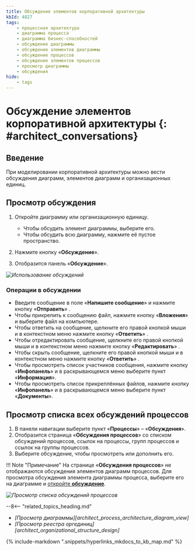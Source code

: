 ```yaml
---
title: Обсуждение элементов корпоративной архитектуры
kbId: 4827
tags:
    - процессная архитектура
    - диаграмма процесса
    - диаграмма бизнес-способностей
    - обсуждение диаграммы
    - обсуждение элементов диаграммы
    - обсуждение процессов
    - обсуждение элементов процессов
    - просмотр диаграммы
    - обсуждения
hide:
    - tags
---
```


# Обсуждение элементов корпоративной архитектуры {: #architect_conversations}

## Введение

При моделировании корпоративной архитектуры можно вести обсуждения диаграмм, элементов диаграмм и организационных единиц.

## Просмотр обсуждения

1. Откройте диаграмму или организационную единицу.

      * Чтобы обсудить элемент диаграммы, выберите его.
      * Чтобы обсудить всю диаграмму, нажмите её пустое пространство.

2. Нажмите кнопку «**Обсуждение**».
3. Отобразится панель «**Обсуждение**».

*![Использование обсуждений](using_conversations.gif)*

### Операции в обсуждении

* Введите сообщение в поле «**Напишите сообщение**» и нажмите кнопку «**Отправить**» <i class="fa-solid fa-paper-plane-top"></i>.
* Чтобы прикрепить к сообщению файл, нажмите кнопку «**Вложения**» <i class="fa-light  fa-paperclip"></i> и выберите файл на компьютере.
* Чтобы ответить на сообщение, щелкните его правой кнопкой мыши и в контекстном меню нажмите кнопку «**Ответить**» <i class="fa-light  fa-pencil"></i>.
* Чтобы отредактировать сообщение, щелкните его правой кнопкой мыши и в контекстном меню нажмите кнопку «**Редактировать**» <i class="fa-light  fa-reply "></i>.
*  Чтобы скрыть сообщение, щелкните его правой кнопкой мыши и в контекстном меню нажмите кнопку «**Ответить**» <i class="fa-light  fa-box-archive"></i>.
*  Чтобы просмотреть список участников сообщения, нажмите кнопку «**Инфопанель**» <i class="fa-light fa-ellipsis-v "></i> и в раскрывающемся меню выберите пункт «**Информация**».
*  Чтобы просмотреть список прикреплённых файлов, нажмите кнопку «**Инфопанель**» <i class="fa-light fa-ellipsis-v "></i> и в раскрывающемся меню выберите пункт «**Документы**».

## Просмотр списка всех обсуждений процессов

1. В панели навигации выберите пункт «**Процессы**» – «**Обсуждения**».
2. Отобразится страница «**Обсуждения процессов**» со  списком обсуждений процессов, ссылок на процессы, групп процессов и ссылок на группы процессов.
3. Выберите обсуждение, чтобы просмотреть или дополнить его.

!!! Note "Примечание"
    На странице «**Обсуждения процессов**» не отображаются обсуждения элементов диаграмм процессов. Для просмотра обсуждения элемента диаграммы процесса, выберите его на диаграмме и [откройте **обсуждение**](#просмотр-обсуждения).

*![Просмотр списка обсуждений процессов](viewing_process_conversations_list.png)*

<div class="relatedTopics" markdown="block">

--8<-- "related_topics_heading.md"

- _[Просмотр диаграммы][architect_process_architecture_diagram_view]_
- _[Просмотр реестра оргединиц][architect_organizational_structure_design]_

</div>

{% include-markdown ".snippets/hyperlinks_mkdocs_to_kb_map.md" %}
